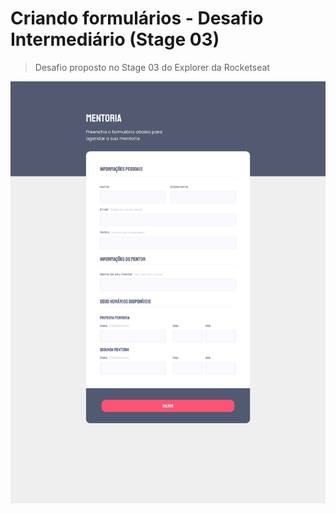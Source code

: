# Criando formulários - Desafio Intermediário (Stage 03)

> Desafio proposto no Stage 03 do Explorer da Rocketseat

![Screenshot](./.github/preview.jpg)

